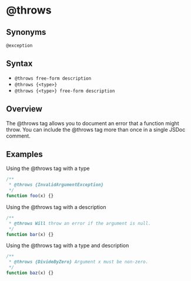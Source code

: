 # @throws
## Synonyms

`@exception`

## Syntax

-   `@throws free-form description`
-   `@throws {<type>}`
-   `@throws {<type>} free-form description`

## Overview

The @throws tag allows you to document an error that a function might throw. You can include the @throws tag more than once in a single JSDoc comment.

## Examples

Using the @throws tag with a type

```javascript
/**
 * @throws {InvalidArgumentException}
 */
function foo(x) {}
```

Using the @throws tag with a description

```javascript
/**
 * @throws Will throw an error if the argument is null.
 */
function bar(x) {}
```

Using the @throws tag with a type and description

```javascript
/**
 * @throws {DivideByZero} Argument x must be non-zero.
 */
function baz(x) {}
```